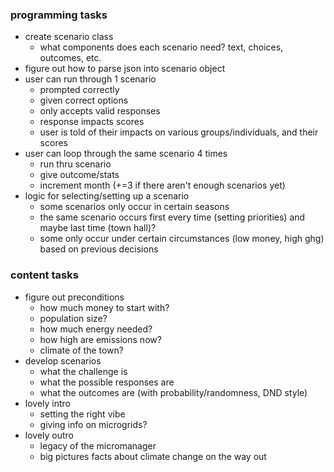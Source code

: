 ### programming tasks

- create scenario class
  - what components does each scenario need? text, choices, outcomes, etc.
- figure out how to parse json into scenario object
- user can run through 1 scenario
  - prompted correctly
  - given correct options
  - only accepts valid responses
  - response impacts scores
  - user is told of their impacts on various groups/individuals, and their scores
- user can loop through the same scenario 4 times
  - run thru scenario
  - give outcome/stats
  - increment month (+=3 if there aren't enough scenarios yet)
- logic for selecting/setting up a scenario
  - some scenarios only occur in certain seasons
  - the same scenario occurs first every time (setting priorities) and maybe last time (town hall)?
  - some only occur under certain circumstances (low money, high ghg) based on previous decisions

### content tasks

- figure out preconditions
  - how much money to start with?
  - population size?
  - how much energy needed?
  - how high are emissions now?
  - climate of the town?
- develop scenarios
  - what the challenge is
  - what the possible responses are
  - what the outcomes are (with probability/randomness, DND style)
- lovely intro
  - setting the right vibe
  - giving info on microgrids?
- lovely outro
  - legacy of the micromanager
  - big pictures facts about climate change on the way out
